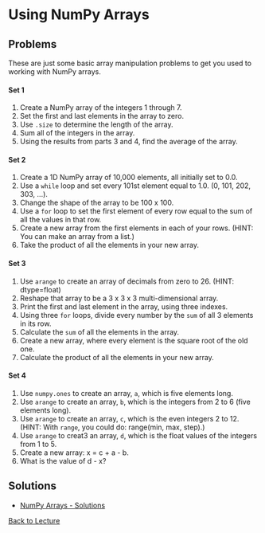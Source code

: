 # Using NumPy Arrays

## Problems

These are just some basic array manipulation problems to get you used to working with NumPy arrays.

#### Set 1

1. Create a NumPy array of the integers 1 through 7.
2. Set the first and last elements in the array to zero.
3. Use `.size` to determine the length of the array.
4. Sum all of the integers in the array.
5. Using the results from parts 3 and 4, find the average of the array.

#### Set 2

1. Create a 1D NumPy array of 10,000 elements, all initially set to 0.0.
2. Use a `while` loop and set every 101st element equal to 1.0. (0, 101, 202, 303, ...).
3. Change the shape of the array to be 100 x 100.
4. Use a `for` loop to set the first element of every row equal to the sum of all the values in that row.
5. Create a new array from the first elements in each of your rows. (HINT: You can make an array from a list.)
6. Take the product of all the elements in your new array.

#### Set 3

1. Use `arange` to create an array of decimals from zero to 26. (HINT: dtype=float)
2. Reshape that array to be a 3 x 3 x 3 multi-dimensional array.
3. Print the first and last element in the array, using three indexes.
4. Using three `for` loops, divide every number by the `sum` of all 3 elements in its row.
5. Calculate the `sum` of all the elements in the array.
6. Create a new array, where every element is the square root of the old one.
7. Calculate the product of all the elements in your new array.

#### Set 4

1. Use `numpy.ones` to create an array, `a`, which is five elements long.
2. Use `arange` to create an array, `b`, which is the integers from 2 to 6 (five elements long).
3. Use `arange` to create an array, `c`, which is the even integers 2 to 12. (HINT: With `range`, you could do: range(min, max, step).)
4. Use `arange` to creat3 an array, `d`, which is the float values of the integers from 1 to 5.
5. Create a new array: x = c + a - b.
6. What is the value of d - x?

## Solutions

* [NumPy Arrays - Solutions](problem_set_1_solutions.md)


[Back to Lecture](lecture_10.md)
